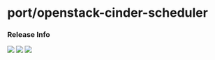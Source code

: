 # port/openstack-cinder-scheduler

### Release Info
[![](https://images.microbadger.com/badges/version/port/openstack-cinder-scheduler.svg)](http://microbadger.com/images/port/openstack-cinder-scheduler "Image info @ microbadger.com")
[![](https://images.microbadger.com/badges/image/port/openstack-cinder-scheduler.svg)](http://microbadger.com/images/port/openstack-cinder-scheduler "Image info @ microbadger.com")
[![](https://images.microbadger.com/badges/commit/port/openstack-cinder-scheduler.svg)](http://microbadger.com/images/port/openstack-cinder-scheduler "Image info @ microbadger.com")
